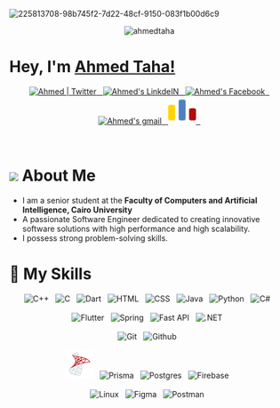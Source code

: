![225813708-98b745f2-7d22-48cf-9150-083f1b00d6c9](https://github.com/AbdallahHemdan/AbdallahHemdan/assets/40190772/8f0accf5-b4a7-497f-98f2-638566b68b3b)

<div align="center">
  <img src="https://komarev.com/ghpvc/?username=ahmed-taha1&label=Profile%20views&color=0e75b6&style=flat" alt="ahmedtaha" />
</div>

# Hey, I'm [Ahmed Taha!](https://www.linkedin.com/in/ahmed-taha-151820233/) 

<div align="center">
  <a href="https://twitter.com/AhmedTaha011202">
    <img alt="Ahmed | Twitter" width="50px" src="https://skillicons.dev/icons?i=twitter" draggable="false" />&nbsp;&nbsp;
  </a>
  <a href="https://www.linkedin.com/in/ahmed-taha-151820233/">
    <img alt="Ahmed's LinkdeIN" width="50px" src="https://skillicons.dev/icons?i=linkedin" draggable="false" />&nbsp;&nbsp;
  </a>
  <a href="https://www.facebook.com/AhmedTaha011">
    <img alt="Ahmed's Facebook" width="50px" src="https://cdn-icons-png.flaticon.com/512/733/733547.png" draggable="false" />&nbsp;&nbsp;
  </a>
  <a href="mailto:ahmedtaha011202@gmail.com">
    <img alt="Ahmed's gmail" width="50px" src="https://skillicons.dev/icons?i=gmail" draggable="false" />&nbsp;&nbsp;
  </a>
  <a href="https://codeforces.com/profile/Ahmed_Taha">
    <img alt="Ahmed's codeforces" width="50px" src="./Icons/codeforces.svg" />&nbsp;&nbsp;
  </a>
</div>

<br />
<br />

# <img src="https://media.giphy.com/media/VgCDAzcKvsR6OM0uWg/giphy.gif" width="50" draggable="false" > About Me

- I am a senior student at the **Faculty of Computers and Artificial Intelligence, Cairo University**
- A passionate Software Engineer dedicated to creating innovative software solutions with high performance and high scalability.
- I possess strong problem-solving skills.

# 🧰 My Skills

<div align="center">
  <img height="50" src="https://skillicons.dev/icons?i=cpp" alt="C++">&nbsp;&nbsp;
  <img height="50" src="https://skillicons.dev/icons?i=c" alt="C">&nbsp;&nbsp;
  <img height="50" src="https://skillicons.dev/icons?i=dart" alt="Dart">&nbsp;&nbsp;
  <img height="50" src="https://skillicons.dev/icons?i=html" alt="HTML">&nbsp;&nbsp;
  <img height="50" src="https://skillicons.dev/icons?i=css" alt="CSS">&nbsp;&nbsp;
  <img height="50" src="https://skillicons.dev/icons?i=java" alt="Java">&nbsp;&nbsp;
  <img height="50" src="https://skillicons.dev/icons?i=py" alt="Python">&nbsp;&nbsp;
  <img height="50" src="https://skillicons.dev/icons?i=cs" alt="C#">&nbsp;&nbsp;
  <br/>
  <br/>
  <img height="50" src="https://skillicons.dev/icons?i=flutter" alt="Flutter">&nbsp;&nbsp;
  <img height="50" src="https://skillicons.dev/icons?i=spring" alt="Spring">&nbsp;&nbsp;
  <img height="50" src="https://skillicons.dev/icons?i=fastapi" alt="Fast API">&nbsp;&nbsp;
  <img height="50" src="https://skillicons.dev/icons?i=dotnet" alt=".NET">&nbsp;&nbsp;
  <br/>
  <br/>
  <img height="50" src="https://skillicons.dev/icons?i=git" alt="Git">&nbsp;&nbsp;
  <img height="50" src="https://skillicons.dev/icons?i=github" alt="Github">&nbsp;&nbsp;
  <br/>
  <br/>
  <img height="50" src="./Icons/sqlserver.png" alt="SQL Server">&nbsp;&nbsp;
  <img height="50" src="https://skillicons.dev/icons?i=prisma" alt="Prisma">&nbsp;&nbsp;
  <img height="50" src="https://skillicons.dev/icons?i=postgres" alt="Postgres">&nbsp;&nbsp;
  <img height="50" src="https://skillicons.dev/icons?i=firebase" alt="Firebase">&nbsp;&nbsp;
  <br/>
  <br/>
  <img height="50" src="https://skillicons.dev/icons?i=linux" alt="Linux">&nbsp;&nbsp;
  <img height="50" src="https://skillicons.dev/icons?i=figma" alt="Figma">&nbsp;&nbsp;
  <img height="50" src="https://skillicons.dev/icons?i=postman" alt="Postman">&nbsp;&nbsp;
  <br />
</div>
